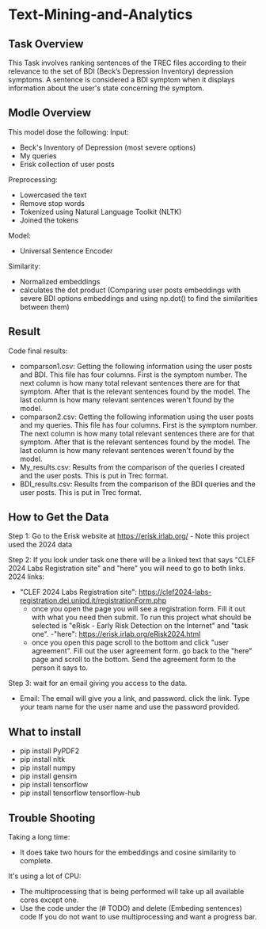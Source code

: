 # Text-Mining-and-Analytics
## Task Overview
This Task involves ranking sentences of the TREC files 
according to their relevance to the set of BDI (Beck’s Depression Inventory) depression symptoms. 
A sentence is considered a BDI symptom when it displays information about the user's state concerning the symptom.

## Modle Overview
This model dose the following:
Input:
- Beck's Inventory of Depression (most severe options)
- My queries
- Erisk collection of user posts
  
Preprocessing:
- Lowercased the text
- Remove stop words
- Tokenized using Natural Language Toolkit (NLTK) 
- Joined the tokens

Model:
- Universal Sentence Encoder

Similarity:
- Normalized embeddings
- calculates the dot product (Comparing user posts embeddings with severe BDI options embeddings and using np.dot() to find the similarities between them)

## Result
Code final results:
- comparson1.csv: Getting the following information using the user posts and BDI. This file has four columns. First is the symptom number. The next column is how many total relevant sentences there are for that symptom. After that is the relevant sentences found by the model. The last column is how many relevant sentences weren't found by the model.  
- comparson2.csv: Getting the following information using the user posts and my queries. This file has four columns. First is the symptom number. The next column is how many total relevant sentences there are for that symptom. After that is the relevant sentences found by the model. The last column is how many relevant sentences weren't found by the model.
- My_results.csv: Results from the comparison of the queries I created and the user posts. This is put in Trec format. 
- BDI_results.csv: Results from the comparison of the BDI queries and the user posts. This is put in Trec format. 

## How to Get the Data
Step 1: Go to the Erisk website at https://erisk.irlab.org/  - Note this project used the 2024 data  

Step 2: If you look under task one there will be a linked text that says "CLEF 2024 Labs Registration site" and "here" you will need to go to both links.
2024 links:
- "CLEF 2024 Labs Registration site": https://clef2024-labs-registration.dei.unipd.it/registrationForm.php
  - once you open the page you will see a registration form. Fill it out with what you need then submit. To run this project what should be selected is "eRisk - Early Risk Detection on the Internet" and "task one".
-"here": https://erisk.irlab.org/eRisk2024.html
  - once you open this page scroll to the bottom and click "user agreement". Fill out the user agreement form. go back to the "here" page and scroll to the bottom. Send the agreement form to the person it says to. 

Step 3: wait for an email giving you access to the data.
- Email: The email will give you a link, and password. click the link. Type your team name for the user name and use the password provided. 

## What to install
- pip install PyPDF2
- pip install nltk
- pip install numpy
- pip install gensim
- pip install tensorflow
- pip install tensorflow tensorflow-hub

## Trouble Shooting
Taking a long time: 
- It does take two hours for the embeddings and cosine similarity to complete.
  
It's using a lot of CPU: 
- The multiprocessing that is being performed will take up all available cores except one.
- Use the code under the (# TODO) and delete (Embeding sentences) code If you do not want to use multiprocessing and want a progress bar.

